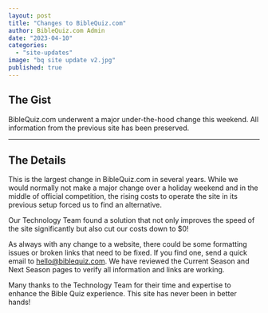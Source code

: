 ```yaml
---
layout: post
title: "Changes to BibleQuiz.com"
author: BibleQuiz.com Admin
date: "2023-04-10"
categories: 
  - "site-updates"
image: "bq site update v2.jpg"
published: true
---
```


## The Gist

BibleQuiz.com underwent a major under-the-hood change this weekend. All information from the previous site has been preserved.

---

## The Details

This is the largest change in BibleQuiz.com in several years. While we would normally not make a major change over a holiday weekend and in the middle of official competition, the rising costs to operate the site in its previous setup forced us to find an alternative.

Our Technology Team found a solution that not only improves the speed of the site significantly but also cut our costs down to $0!

As always with any change to a website, there could be some formatting issues or broken links that need to be fixed. If you find one, send a quick email to hello@biblequiz.com. We have reviewed the Current Season and Next Season pages to verify all information and links are working. 

Many thanks to the Technology Team for their time and expertise to enhance the Bible Quiz experience. This site has never been in better hands!
